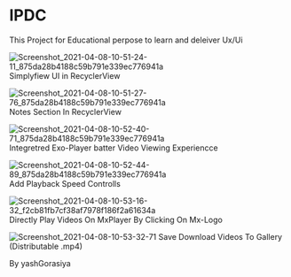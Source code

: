 # IPDC
This Project for Educational perpose to learn and deleiver Ux/Ui

![Screenshot_2021-04-08-10-51-24-11_875da28b4188c59b791e339ec776941a](https://user-images.githubusercontent.com/51980988/113972811-e6b38200-9858-11eb-8661-17bca312481c.jpg)
Simplyfiew UI in RecyclerView

![Screenshot_2021-04-08-10-51-27-76_875da28b4188c59b791e339ec776941a](https://user-images.githubusercontent.com/51980988/113972852-fe8b0600-9858-11eb-80e8-0248ee68c3fe.jpg)
Notes Section In RecyclerView

![Screenshot_2021-04-08-10-52-40-71_875da28b4188c59b791e339ec776941a](https://user-images.githubusercontent.com/51980988/113972894-11053f80-9859-11eb-814f-78f79ed9cfd7.jpg)
Integretred Exo-Player batter Video Viewing Experiencce

![Screenshot_2021-04-08-10-52-44-89_875da28b4188c59b791e339ec776941a](https://user-images.githubusercontent.com/51980988/113972970-2f6b3b00-9859-11eb-87b8-a2d2756624b0.jpg)
Add Playback Speed Controlls

![Screenshot_2021-04-08-10-53-16-32_f2cb81fb7cf38af7978f186f2a61634a](https://user-images.githubusercontent.com/51980988/113973019-3e51ed80-9859-11eb-94a3-8da6fa7914bf.jpg)
Directly Play Videos On MxPlayer By Clicking On Mx-Logo

![Screenshot_2021-04-08-10-53-32-71](https://user-images.githubusercontent.com/51980988/113973096-59bcf880-9859-11eb-8e60-8916a101e8fa.jpg)
Save Download Videos To Gallery (Distributable .mp4)

By yashGorasiya
